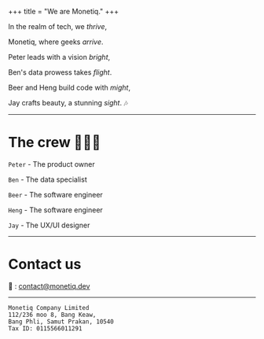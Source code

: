 +++
title = "We are Monetiq."
+++

In the realm of tech, we *thrive*,

Monetiq, where geeks *arrive*.

Peter leads with a vision *bright*,

Ben's data prowess takes *flight*.

Beer and Heng build code with *might*,

Jay crafts beauty, a stunning *sight*. 🎶

---

# The crew 🧑‍🤝‍🧑

`Peter` - The product owner

`Ben` - The data specialist

`Beer` - The software engineer

`Heng` - The software engineer

`Jay` - The UX/UI designer

---

# Contact us

📧 : [contact@monetiq.dev](contact@monetiq.dev)

---

```
Monetiq Company Limited
112/236 moo 8, Bang Keaw,
Bang Phli, Samut Prakan, 10540
Tax ID: 0115566011291
```
